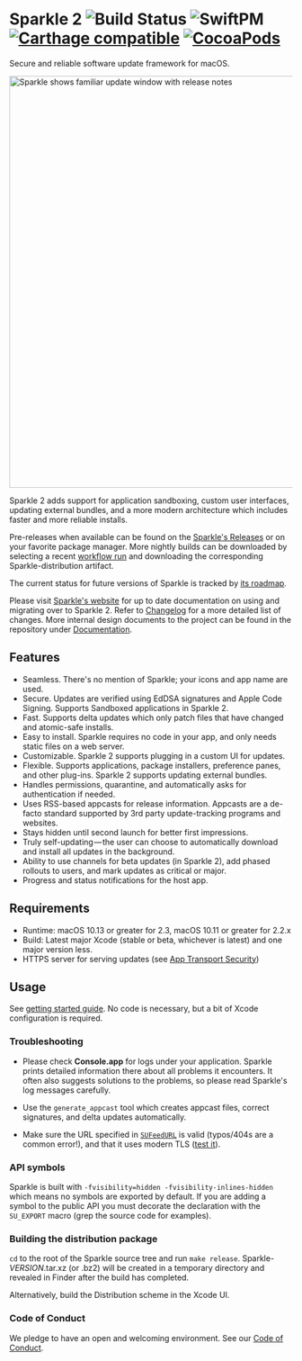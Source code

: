 # Sparkle 2 ![Build Status](https://github.com/sparkle-project/Sparkle/workflows/Build%20%26%20Tests/badge.svg?branch=2.x) ![SwiftPM](https://img.shields.io/badge/SwiftPM-compatible-4BC51D.svg?style=flat) [![Carthage compatible](https://img.shields.io/badge/Carthage-compatible-4BC51D.svg?style=flat)](https://github.com/Carthage/Carthage) [![CocoaPods](https://img.shields.io/cocoapods/v/Sparkle.svg?cacheSeconds=86400)](https://cocoapods.org/pods/Sparkle)

Secure and reliable software update framework for macOS.

<img src="Resources/Screenshot.png" width="732" alt="Sparkle shows familiar update window with release notes">

Sparkle 2 adds support for application sandboxing, custom user interfaces, updating external bundles, and a more modern architecture which includes faster and more reliable installs.

Pre-releases when available can be found on the [Sparkle's Releases](https://github.com/sparkle-project/Sparkle/releases) or on your favorite package manager. More nightly builds can be downloaded by selecting a recent [workflow run](https://github.com/sparkle-project/Sparkle/actions?query=event%3Apush+is%3Asuccess+branch%3A2.x) and downloading the corresponding Sparkle-distribution artifact.

The current status for future versions of Sparkle is tracked by [its roadmap](https://github.com/sparkle-project/Sparkle/milestones).

Please visit [Sparkle's website](http://sparkle-project.org) for up to date documentation on using and migrating over to Sparkle 2. Refer to [Changelog](CHANGELOG) for a more detailed list of changes. More internal design documents to the project can be found in the repository under [Documentation](Documentation/).

## Features

* Seamless. There's no mention of Sparkle; your icons and app name are used.
* Secure. Updates are verified using EdDSA signatures and Apple Code Signing. Supports Sandboxed applications in Sparkle 2.
* Fast. Supports delta updates which only patch files that have changed and atomic-safe installs.
* Easy to install. Sparkle requires no code in your app, and only needs static files on a web server.
* Customizable. Sparkle 2 supports plugging in a custom UI for updates.
* Flexible. Supports applications, package installers, preference panes, and other plug-ins. Sparkle 2 supports updating external bundles.
* Handles permissions, quarantine, and automatically asks for authentication if needed.
* Uses RSS-based appcasts for release information. Appcasts are a de-facto standard supported by 3rd party update-tracking programs and websites.
* Stays hidden until second launch for better first impressions.
* Truly self-updating — the user can choose to automatically download and install all updates in the background.
* Ability to use channels for beta updates (in Sparkle 2), add phased rollouts to users, and mark updates as critical or major.
* Progress and status notifications for the host app.

## Requirements

* Runtime: macOS 10.13 or greater for 2.3, macOS 10.11 or greater for 2.2.x
* Build: Latest major Xcode (stable or beta, whichever is latest) and one major version less.
* HTTPS server for serving updates (see [App Transport Security](http://sparkle-project.org/documentation/app-transport-security/))

## Usage

See [getting started guide](https://sparkle-project.org/documentation/). No code is necessary, but a bit of Xcode configuration is required.

### Troubleshooting

  * Please check **Console.app** for logs under your application. Sparkle prints detailed information there about all problems it encounters. It often also suggests solutions to the problems, so please read Sparkle's log messages carefully.

  * Use the `generate_appcast` tool which creates appcast files, correct signatures, and delta updates automatically.

  * Make sure the URL specified in [`SUFeedURL`](https://sparkle-project.org/documentation/customization/) is valid (typos/404s are a common error!), and that it uses modern TLS ([test it](https://www.ssllabs.com/ssltest/)).

### API symbols

Sparkle is built with `-fvisibility=hidden -fvisibility-inlines-hidden` which means no symbols are exported by default.
If you are adding a symbol to the public API you must decorate the declaration with the `SU_EXPORT` macro (grep the source code for examples).

### Building the distribution package

`cd` to the root of the Sparkle source tree and run `make release`. Sparkle-*VERSION*.tar.xz (or .bz2) will be created in a temporary directory and revealed in Finder after the build has completed.

Alternatively, build the Distribution scheme in the Xcode UI.

### Code of Conduct

We pledge to have an open and welcoming environment. See our [Code of Conduct](CODE_OF_CONDUCT.md).
